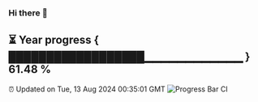 ### Hi there 👋
⏳ Year progress { ██████████████████▁▁▁▁▁▁▁▁▁▁▁▁ } 61.48 %
---
⏰ Updated on Tue, 13 Aug 2024 00:35:01 GMT
![Progress Bar CI](https://github.com/Moyi321/Moyi321/workflows/Progress%20Bar%20CI/badge.svg)
